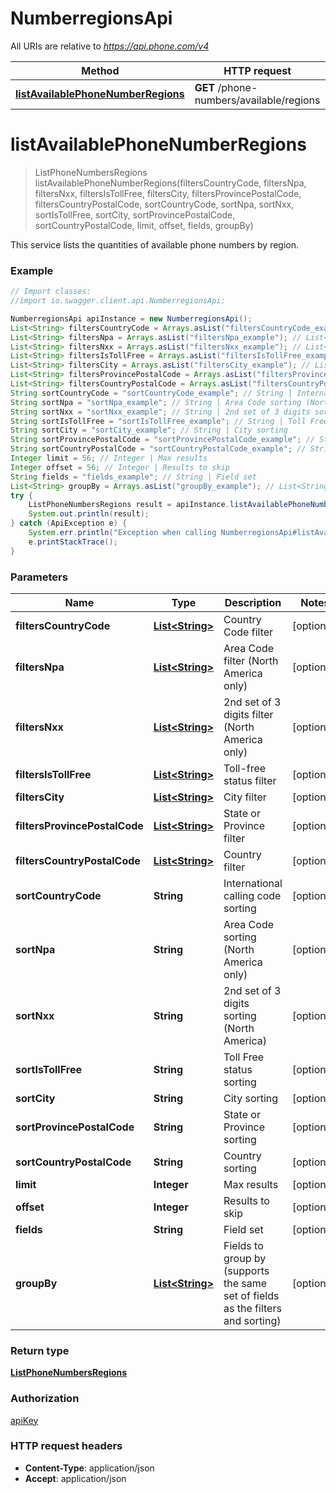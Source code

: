 # NumberregionsApi

All URIs are relative to *https://api.phone.com/v4*

Method | HTTP request | Description
------------- | ------------- | -------------
[**listAvailablePhoneNumberRegions**](NumberregionsApi.md#listAvailablePhoneNumberRegions) | **GET** /phone-numbers/available/regions | 


<a name="listAvailablePhoneNumberRegions"></a>
# **listAvailablePhoneNumberRegions**
> ListPhoneNumbersRegions listAvailablePhoneNumberRegions(filtersCountryCode, filtersNpa, filtersNxx, filtersIsTollFree, filtersCity, filtersProvincePostalCode, filtersCountryPostalCode, sortCountryCode, sortNpa, sortNxx, sortIsTollFree, sortCity, sortProvincePostalCode, sortCountryPostalCode, limit, offset, fields, groupBy)



This service lists the quantities of available phone numbers by region.

### Example
```java
// Import classes:
//import io.swagger.client.api.NumberregionsApi;

NumberregionsApi apiInstance = new NumberregionsApi();
List<String> filtersCountryCode = Arrays.asList("filtersCountryCode_example"); // List<String> | Country Code filter
List<String> filtersNpa = Arrays.asList("filtersNpa_example"); // List<String> | Area Code filter (North America only)
List<String> filtersNxx = Arrays.asList("filtersNxx_example"); // List<String> | 2nd set of 3 digits filter (North America only)
List<String> filtersIsTollFree = Arrays.asList("filtersIsTollFree_example"); // List<String> | Toll-free status filter
List<String> filtersCity = Arrays.asList("filtersCity_example"); // List<String> | City filter
List<String> filtersProvincePostalCode = Arrays.asList("filtersProvincePostalCode_example"); // List<String> | State or Province filter
List<String> filtersCountryPostalCode = Arrays.asList("filtersCountryPostalCode_example"); // List<String> | Country filter
String sortCountryCode = "sortCountryCode_example"; // String | International calling code sorting
String sortNpa = "sortNpa_example"; // String | Area Code sorting (North America only)
String sortNxx = "sortNxx_example"; // String | 2nd set of 3 digits sorting (North America)
String sortIsTollFree = "sortIsTollFree_example"; // String | Toll Free status sorting
String sortCity = "sortCity_example"; // String | City sorting
String sortProvincePostalCode = "sortProvincePostalCode_example"; // String | State or Province sorting
String sortCountryPostalCode = "sortCountryPostalCode_example"; // String | Country sorting
Integer limit = 56; // Integer | Max results
Integer offset = 56; // Integer | Results to skip
String fields = "fields_example"; // String | Field set
List<String> groupBy = Arrays.asList("groupBy_example"); // List<String> | Fields to group by (supports the same set of fields as the filters and sorting)
try {
    ListPhoneNumbersRegions result = apiInstance.listAvailablePhoneNumberRegions(filtersCountryCode, filtersNpa, filtersNxx, filtersIsTollFree, filtersCity, filtersProvincePostalCode, filtersCountryPostalCode, sortCountryCode, sortNpa, sortNxx, sortIsTollFree, sortCity, sortProvincePostalCode, sortCountryPostalCode, limit, offset, fields, groupBy);
    System.out.println(result);
} catch (ApiException e) {
    System.err.println("Exception when calling NumberregionsApi#listAvailablePhoneNumberRegions");
    e.printStackTrace();
}
```

### Parameters

Name | Type | Description  | Notes
------------- | ------------- | ------------- | -------------
 **filtersCountryCode** | [**List&lt;String&gt;**](String.md)| Country Code filter | [optional]
 **filtersNpa** | [**List&lt;String&gt;**](String.md)| Area Code filter (North America only) | [optional]
 **filtersNxx** | [**List&lt;String&gt;**](String.md)| 2nd set of 3 digits filter (North America only) | [optional]
 **filtersIsTollFree** | [**List&lt;String&gt;**](String.md)| Toll-free status filter | [optional]
 **filtersCity** | [**List&lt;String&gt;**](String.md)| City filter | [optional]
 **filtersProvincePostalCode** | [**List&lt;String&gt;**](String.md)| State or Province filter | [optional]
 **filtersCountryPostalCode** | [**List&lt;String&gt;**](String.md)| Country filter | [optional]
 **sortCountryCode** | **String**| International calling code sorting | [optional]
 **sortNpa** | **String**| Area Code sorting (North America only) | [optional]
 **sortNxx** | **String**| 2nd set of 3 digits sorting (North America) | [optional]
 **sortIsTollFree** | **String**| Toll Free status sorting | [optional]
 **sortCity** | **String**| City sorting | [optional]
 **sortProvincePostalCode** | **String**| State or Province sorting | [optional]
 **sortCountryPostalCode** | **String**| Country sorting | [optional]
 **limit** | **Integer**| Max results | [optional]
 **offset** | **Integer**| Results to skip | [optional]
 **fields** | **String**| Field set | [optional]
 **groupBy** | [**List&lt;String&gt;**](String.md)| Fields to group by (supports the same set of fields as the filters and sorting) | [optional]

### Return type

[**ListPhoneNumbersRegions**](ListPhoneNumbersRegions.md)

### Authorization

[apiKey](../README.md#apiKey)

### HTTP request headers

 - **Content-Type**: application/json
 - **Accept**: application/json

